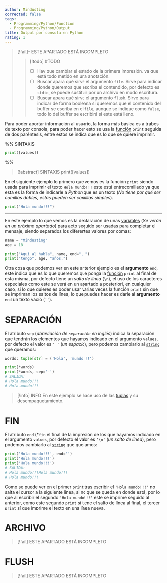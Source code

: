 ```yaml
---
author: Mindusting
corrected: false
tags:
  - Programming/Python/Function
  - Programming/Python/Output
title: Output por consola en Python
rating: 1
---
```


> [!fail]- ESTE APARTADO ESTÁ INCOMPLETO
> > [!todo] #TODO
> > - [ ] Hay que cambiar el estado de la primera impresión, ya que está todo metido en una anotación.
> > - [ ] Buscar apara qué sirve el argumento `file`.
> >     Sirve para indicar donde queremos que escriba el contendido, por defecto es `stdio`, se puede sustituir por un archivo en modo escritura.
> > - [ ] Buscar apara qué sirve el argumento `flush`.
> >     Sirve para indicar de forma booleana si queremos que el contenido del buffer se escriba en el `file`, aunque se indique como `false`, todo lo del buffer se escribirá si este está lleno.

Para poder aportar información al usuario, la forma más básica es a trabes de texto por consola, para poder hacer esto se usa la [función](py_func.md) `print` seguida de dos paréntesis, entre estos se indica que es lo que se quiere imprimir.

%%
SINTAXIS

```python
print([values])
```
%%

> [!abstract] SINTAXIS
> <span class="function-color">print</span>(<span class="italic grey">[values]</span>)

En el siguiente ejemplo lo primero que vemos es la función `print`  siendo usada para imprimir el texto `Hola mundo!!!` este está entrecomillado ya que esta es la forma de indicarle a *Python* que es un texto (*No tiene por qué ser comillas dobles, estas pueden ser comillas simples*).
```python
print("Hola mundo!!!")
```
---



En este ejemplo lo que vemos es la declaración de unas [variables](py_variable.md) (*Se verán en un próximo apartado*) para acto seguido ser usadas para completar el mensaje, siendo separados los diferentes valores por comas:

```python
name = "Mindusting"
age = 18

print("Aquí al habla", name, end=", ")
print("tengo", age, "años.")
```
Otra cosa que podemos ver en este anterior ejemplo es el **argumento** `end`, este indica que es lo que queremos que ponga la [función](py_func.md) `print` al final de esta misma, por defecto tiene un *salto de línea* (`\n`), el uso de los caracteres especiales como este se verá en un apartado a posteriori, en cualquier caso, si lo que quieres es poder usar varias veces la [función](py_func.md) `print` sin que se impriman los saltos de línea, lo que puedes hacer es darle al **argumento** `end` un texto vacío (`''`).

# SEPARACIÓN

El atributo `sep` (*abreviación de `separación` en inglés*) indica la separación que tendrán los elementos que hayamos indicado en el argumento `values`, por defecto el valor es `' '` (*un espacio*), pero podemos cambiarlo al [`string`](py_str.md) que queramos:

```python
words: tuple[str] = ('Hola', 'mundo!!!')

print(*words)
print(*words, sep='-')
# SALIDA:
# Hola mundo!!!
# Hola-mundo!!!
```

> [!info] INFO
> En este ejemplo se hace uso de las [tuplas](py_tuple.md) y su desempaquetamiento.

# FIN

El atributo `end` (*`fin` el final de la impresión de los  que hayamos indicado en el argumento `values`, por defecto el valor es `'\n'` (*un salto de línea*), pero podemos cambiarlo al [`string`](py_str.md) que queramos:

```python
print('Hola mundo!!!', end='')
print('Hola mundo!!!')
print('Hola mundo!!!')
# SALIDA:
# Hola mundo!!!Hola mundo!!!
# Hola mundo!!!
```

Como se puede ver en el primer `print` tras escribir el `'Hola mundo!!!'` no salta el cursor a la siguiente línea, si no que se queda en donde está, por lo que al escribir el segundo `'Hola mundo!!!'` este se imprime seguido al anterior, como este segundo `print` sí tiene el salto de línea al final, el tercer `print` sí que imprime el texto en una línea nueva.

# ARCHIVO

> [!fail] ESTE APARTADO ESTÁ INCOMPLETO

# FLUSH

> [!fail] ESTE APARTADO ESTÁ INCOMPLETO
